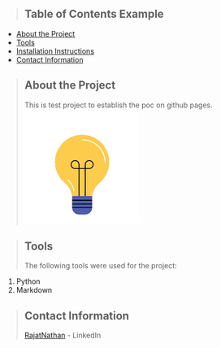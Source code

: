 >## Table of Contents Example
* [About the Project](#about_the_project)
* [Tools](#tools)
* [Installation Instructions](#installation_instructions)
* [Contact Information](#contact)


<a class="anchor" id="about_the_project"></a>
> ## About the Project
> This is test project to establish the poc on github pages.
![](hello.gif)
<a class="anchor" id="tools"></a>

> ## Tools
> The following tools were used for the project:
1. Python
2. Markdown

<a class="anchor" id="contact"></a>
>## Contact Information
> [RajatNathan](www.linkedin.com/in/rajatnathan) - LinkedIn

